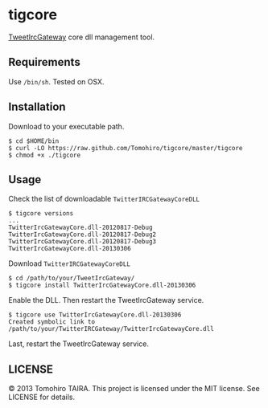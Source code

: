 tigcore
================================================================================

[TweetIrcGateway](http://www.misuzilla.org/Distribution/TweetIrcGateway/) core dll management tool.



Requirements
--------------------------------------------------------------------------------

Use `/bin/sh`. Tested on OSX.


Installation
--------------------------------------------------------------------------------

Download to your executable path.

    $ cd $HOME/bin
    $ curl -LO https://raw.github.com/Tomohiro/tigcore/master/tigcore
    $ chmod +x ./tigcore


Usage
--------------------------------------------------------------------------------

Check the list of downloadable `TwitterIRCGatewayCoreDLL`

    $ tigcore versions
    ...
    TwitterIrcGatewayCore.dll-20120817-Debug
    TwitterIrcGatewayCore.dll-20120817-Debug2
    TwitterIrcGatewayCore.dll-20120817-Debug3
    TwitterIrcGatewayCore.dll-20130306

Download `TwitterIRCGatewayCoreDLL`

    $ cd /path/to/your/TweetIrcGateway/
    $ tigcore install TwitterIrcGatewayCore.dll-20130306


Enable the DLL. Then restart the TweetIrcGateway service.

    $ tigcore use TwitterIrcGatewayCore.dll-20130306
    Created symbolic link to /path/to/your/TwitterIRCGateway/TwitterIrcGatewayCore.dll


Last, restart the TweetIrcGateway service.


LICENSE
--------------------------------------------------------------------------------

&copy; 2013 Tomohiro TAIRA.
This project is licensed under the MIT license.
See LICENSE for details.
